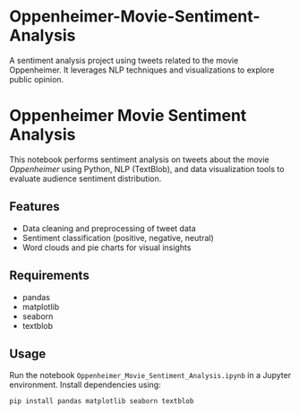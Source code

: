 # Oppenheimer-Movie-Sentiment-Analysis
A sentiment analysis project using tweets related to the movie Oppenheimer. It leverages NLP techniques and visualizations to explore public opinion.
# Oppenheimer Movie Sentiment Analysis

This notebook performs sentiment analysis on tweets about the movie *Oppenheimer* using Python, NLP (TextBlob), and data visualization tools to evaluate audience sentiment distribution.

## Features
- Data cleaning and preprocessing of tweet data
- Sentiment classification (positive, negative, neutral)
- Word clouds and pie charts for visual insights

## Requirements
- pandas
- matplotlib
- seaborn
- textblob

## Usage
Run the notebook `Oppenheimer_Movie_Sentiment_Analysis.ipynb` in a Jupyter environment. Install dependencies using:

```bash
pip install pandas matplotlib seaborn textblob
